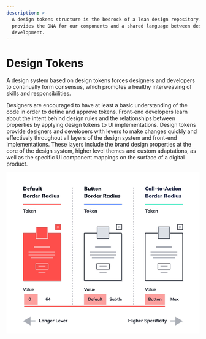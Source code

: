 ```yaml
---
description: >-
  A design tokens structure is the bedrock of a lean design repository. It
  provides the DNA for our components and a shared language between design and
  development.
---
```


# Design Tokens

A design system based on design tokens forces designers and developers to continually form consensus, which promotes a healthy interweaving of skills and responsibilities.

Designers are encouraged to have at least a basic understanding of the code in order to define and approve tokens. Front-end developers learn about the intent behind design rules and the relationships between properties by applying design tokens to UI implementations. Design tokens provide designers and developers with levers to make changes quickly and effectively throughout all layers of the design system and front-end implementations.
 These layers include the brand design properties at the core of the design system, higher level themes and custom adaptations, as well as the specific UI component mappings on the surface of a digital product.

![](../.gitbook/assets/anim_tokens_lever.png)

